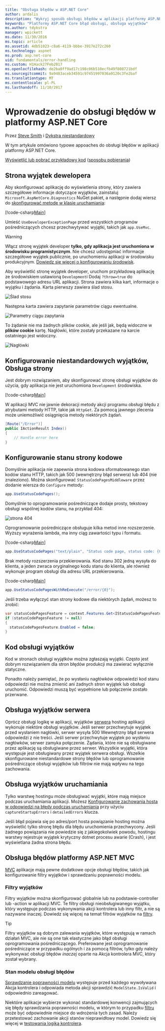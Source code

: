 ```yaml
---
title: "Obsługa błędów w ASP.NET Core"
author: ardalis
description: "Wykryj sposób obsługi błędów w aplikacji platformy ASP.NET Core."
keywords: "Platformy ASP.NET Core błąd obsługi, obsługa wyjątków"
ms.author: tdykstra
manager: wpickett
ms.date: 11/30/2016
ms.topic: article
ms.assetid: 4db51023-c8a6-4119-bbbe-3917e272c260
ms.technology: aspnet
ms.prod: asp.net-core
uid: fundamentals/error-handling
ms.custom: H1Hack27Feb2017
ms.openlocfilehash: de2ba0ff9ad17c198c06b510ecfb49f808721bdf
ms.sourcegitcommit: 9a9483aceb34591c97451997036a9120c3fe2baf
ms.translationtype: MT
ms.contentlocale: pl-PL
ms.lasthandoff: 11/10/2017
---
```

# <a name="introduction-to-error-handling-in-aspnet-core"></a>Wprowadzenie do obsługi błędów w platformy ASP.NET Core

Przez [Steve Smith](https://ardalis.com/) i [Dykstra niestandardowy](https://github.com/tdykstra/)

W tym artykule omówiono typowe appoaches do obsługi błędów w aplikacji platformy ASP.NET Core.

[Wyświetlić lub pobrać przykładowy kod](https://github.com/aspnet/Docs/tree/master/aspnetcore/fundamentals/error-handling/sample) ([sposobu pobierania](xref:tutorials/index#how-to-download-a-sample))

## <a name="the-developer-exception-page"></a>Strona wyjątek dewelopera

Aby skonfigurować aplikację do wyświetlenia strony, który zawiera szczegółowe informacje dotyczące wyjątków, zainstaluj `Microsoft.AspNetCore.Diagnostics` NuGet pakiet, a następnie dodaj wiersz do [skonfigurować metodę w klasie uruchamiania](startup.md):

[!code-csharp[Main](error-handling/sample/Startup.cs?name=snippet_DevExceptionPage&highlight=7)]

Umieść `UseDeveloperExceptionPage` przed wszystkich programów pośredniczących chcesz przechwytywać wyjątki, takich jak `app.UseMvc`.

>[!WARNING]
> Włącz stronę wyjątek developer **tylko, gdy aplikacja jest uruchomiona w środowisku programistycznym**. Nie chcesz udostępniać informacje szczegółowe wyjątek publicznie, po uruchomieniu aplikacji w środowisku produkcyjnym. [Dowiedz się więcej o konfigurowaniu środowisk](environments.md).

Aby wyświetlić stronę wyjątek developer, uruchom przykładową aplikację ze środowiskiem ustawioną `Development`i Dodaj `?throw=true` do podstawowego adresu URL aplikacji. Strona zawiera kilka kart, informacje o wyjątku i żądania. Karta pierwszy zawiera ślad stosu. 

![Ślad stosu](error-handling/_static/developer-exception-page.png)

Następna karta zawiera zapytanie parametrów ciągu ewentualne.

![Parametry ciągu zapytania](error-handling/_static/developer-exception-page-query.png)

To żądanie nie ma żadnych plików cookie, ale jeśli jak, będą widoczne w **plików cookie** kartę. Nagłówki, które zostały przekazane na karcie ostatniego jest widoczny.

![Nagłówki](error-handling/_static/developer-exception-page-headers.png)

## <a name="configuring-a-custom-exception-handling-page"></a>Konfigurowanie niestandardowych wyjątków, Obsługa strony

Jest dobrym rozwiązaniem, aby skonfigurować stronę obsługi wyjątków do użycia, gdy aplikacja nie jest uruchomiona `Development` środowiska.

[!code-csharp[Main](error-handling/sample/Startup.cs?name=snippet_DevExceptionPage&highlight=11)]

W aplikacji MVC nie jawnie dekoracji metody akcji programu obsługi błędu z atrybutami metody HTTP, takie jak `HttpGet`. Za pomocą jawnego zlecenia może uniemożliwić osiągnięcia metody niektórych żądań.

```csharp
[Route("/Error")]
public IActionResult Index()
{
    // Handle error here
}
```

## <a name="configuring-status-code-pages"></a>Konfigurowanie stanu strony kodowe

Domyślnie aplikacja nie zapewnia strona kodowa sformatowanego stan kodów stanu HTTP, takich jak 500 (wewnętrzny błąd serwera) lub 404 (nie znaleziono). Można skonfigurować `StatusCodePagesMiddleware` przez dodanie wiersza do `Configure` metody:

```csharp
app.UseStatusCodePages();
```

Domyślnie to oprogramowanie pośredniczące dodaje prosty, tekstowy obsługi wspólnej kodów stanu, na przykład 404:

![strona 404](error-handling/_static/default-404-status-code.png)

Oprogramowanie pośredniczące obsługuje kilka metod inne rozszerzenie. Wyższy wyrażenia lambda, ma inny ciąg zawartości typu i formatu.

[!code-csharp[Main](error-handling/sample/Startup.cs?name=snippet_StatusCodePages)]

```csharp
app.UseStatusCodePages("text/plain", "Status code page, status code: {0}");
```

Brak metody rozszerzenia przekierowania. Kod stanu 302 jedną wysyła do klienta, a jeden zwraca oryginalnego kodu stanu do klienta, ale również wykonuje program obsługi dla adresu URL przekierowania.

[!code-csharp[Main](error-handling/sample/Startup.cs?name=snippet_StatusCodePagesWithRedirect)]

```csharp
app.UseStatusCodePagesWithReExecute("/error/{0}");
```

Jeśli trzeba wyłączyć stan strony kodowe dla niektórych żądań, możesz to zrobić:

```csharp
var statusCodePagesFeature = context.Features.Get<IStatusCodePagesFeature>();
if (statusCodePagesFeature != null)
{
  statusCodePagesFeature.Enabled = false;
}
```

## <a name="exception-handling-code"></a>Kod obsługi wyjątków

Kod w stronach obsługi wyjątków można zgłaszają wyjątki. Często jest dobrym rozwiązaniem dla stron błędów produkcji ma zawierać wyłącznie statyczne.

Ponadto należy pamiętać, że po wysłaniu nagłówków odpowiedzi kod stanu odpowiedzi nie można zmienić ani żadnych stron wyjątek lub obsługi uruchomić. Odpowiedzi muszą być wypełnione lub połączenie zostało przerwane.

## <a name="server-exception-handling"></a>Obsługa wyjątków serwera

Oprócz obsługi logikę w aplikacji, wyjątków [serwera](servers/index.md) hosting aplikacji wykonuje niektóre obsługi wyjątków. Jeśli serwer przechwytuje wyjątek przed wysłaniem nagłówki, serwer wysyła 500 Wewnętrzny błąd serwera odpowiedzi z nie treści. Jeśli serwer przechwytuje wyjątek po wysłaniu nagłówków, serwer zamyka połączenie. Żądania, które nie są obsługiwane przez aplikację są obsługiwane przez serwer. Wszystkie wyjątki, która występuje jest obsługiwany przez wyjątek serwera obsługi. Wszelkie skonfigurowane niestandardowe strony błędów lub oprogramowanie pośredniczące obsługi wyjątków lub filtrów nie mają wpływu na tego zachowania.

## <a name="startup-exception-handling"></a>Obsługa wyjątków uruchamiania

Tylko warstwę hostingu może obsługiwać wyjątki, które mają miejsce podczas uruchamiania aplikacji. Możesz [Konfigurowanie zachowania hosta w odpowiedzi na błędy podczas uruchamiania](hosting.md#detailed-errors) przy użyciu `captureStartupErrors` i `detailedErrors` klucza.

Jeśli błąd pojawia się po adres/port hosta powiązanie hosting można wyświetlić tylko stronę błędu dla błędu uruchomienia przechwycony. Jeśli żadnego powiązania nie powiedzie się z jakiegokolwiek powodu, hostingu warstwy rejestruje wyjątek krytyczny dotnet procesu awarie (Crash), i jest wyświetlana żadna strona błędu.

## <a name="aspnet-mvc-error-handling"></a>Obsługa błędów platformy ASP.NET MVC

[MVC](../mvc/index.md) aplikacje mają pewne dodatkowe opcje obsługi błędów, takich jak konfigurowanie filtry wyjątków i sprawdzaniu poprawności modelu.

### <a name="exception-filters"></a>Filtry wyjątków

Filtry wyjątków można skonfigurować globalnie lub na podstawie-controller lub -action w aplikacji MVC. Te filtry obsługi nieobsługiwanego wyjątku, który występuje podczas wykonywania akcji kontrolera lub inny filtr, a nie są nazywane inaczej. Dowiedz się więcej na temat filtrów wyjątków na [filtry](../mvc/controllers/filters.md).

>[!TIP]
> Filtry wyjątków są dobrym zalewania wyjątków, które występują w ramach działań MVC, ale nie są one tak elastyczne jako błąd obsługi oprogramowania pośredniczącego. Preferowane jest oprogramowanie pośredniczące w przypadku ogólnych i za pomocą filtrów, tylko gdy należy wykonywać obsługi błędów *inaczej* oparte na Akcja kontrolera MVC, który został wybrany.

### <a name="handling-model-state-errors"></a>Stan modelu obsługi błędów

[Sprawdzanie poprawności modelu](../mvc/models/validation.md) występuje przed każdego wywoływana Akcja kontrolera i odpowiada metoda akcji sprawdzić `ModelState.IsValid` i odpowiednio zareagować.

Niektóre aplikacje wybierze wykonać standardowej konwencji zajmujących się błędy sprawdzania poprawności modelu, w którym to przypadku [filtru](../mvc/controllers/filters.md) może być odpowiednie miejsce do wdrożenia tych zasad. Należy przetestować zachowanie akcji stanów nieprawidłowy model. Dowiedz się więcej w [testowania logiką kontrolera](../mvc/controllers/testing.md).



